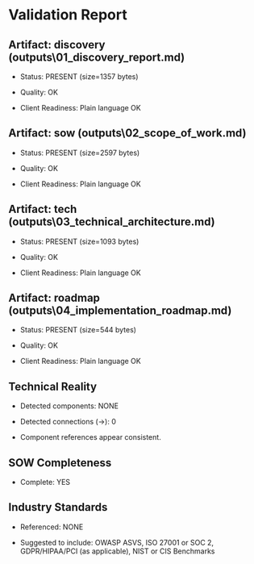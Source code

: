 # Validation Report

## Artifact: discovery (outputs\01_discovery_report.md)

- Status: PRESENT (size=1357 bytes)

- Quality: OK

- Client Readiness: Plain language OK

## Artifact: sow (outputs\02_scope_of_work.md)

- Status: PRESENT (size=2597 bytes)

- Quality: OK

- Client Readiness: Plain language OK

## Artifact: tech (outputs\03_technical_architecture.md)

- Status: PRESENT (size=1093 bytes)

- Quality: OK

- Client Readiness: Plain language OK

## Artifact: roadmap (outputs\04_implementation_roadmap.md)

- Status: PRESENT (size=544 bytes)

- Quality: OK

- Client Readiness: Plain language OK

## Technical Reality

- Detected components: NONE

- Detected connections (->): 0

- Component references appear consistent.

## SOW Completeness

- Complete: YES

## Industry Standards

- Referenced: NONE

- Suggested to include: OWASP ASVS, ISO 27001 or SOC 2, GDPR/HIPAA/PCI (as applicable), NIST or CIS Benchmarks
